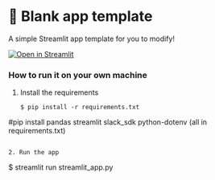# 🎈 Blank app template

A simple Streamlit app template for you to modify!

[![Open in Streamlit](https://static.streamlit.io/badges/streamlit_badge_black_white.svg)](https://blank-app-template.streamlit.app/)

### How to run it on your own machine

1. Install the requirements

   ```
   $ pip install -r requirements.txt

#pip install pandas streamlit slack_sdk python-dotenv (all in requirements.txt)
   ```

2. Run the app

   ```
   $ streamlit run streamlit_app.py
   ```
